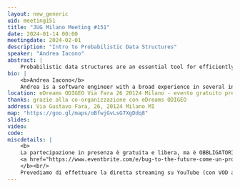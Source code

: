 ```yaml
---
layout: new_generic
uid: meeting151
title: "JUG Milano Meeting #151"
date: 2024-01-14 00:00
meetingdate: 2024-02-01
description: "Intro to Probabilistic Data Structures"
speaker: "Andrea Iacono"
abstract: |
    Probabilistic data structures are an essential tool for efficiently handling large datasets or streaming data. Unlike traditional data structures that provide exact answers, probabilistic data structures provide either approximate answers or random runtimes, in favour of performance and/or memory consumption. In this presentation we're going to deep dive into the most used probabilistic data structures, analyzing their uses-cases, their trade-offs and the code to implement them.
bio: |
    <b>Andrea Iacono</b>
    Andrea is a software engineer with a broad experience in several industries ranging from e-commerce to industrial automation, from public administration to Web TV / music. His interests are in algorithms, data and AI.
location: eDreams ODIGEO Via Fara 26 20124 Milano - evento gratuito previa registrazione OBBLIGATORIA (vedi dettagli)
thanks: grazie alla co-organizzazione con eDreams ODIGEO
address: Via Gustavo Fara, 26, 20124 Milano MI
map: "https://goo.gl/maps/oBfwjGvLsG7XgDdq8"
slides:
video:
code:
miscdetails: |
    <b>
    La partecipazione in presenza è gratuita e libera, ma è OBBLIGATORIA la registrazione su:
    <a href="https://www.eventbrite.com/e/bug-to-the-future-come-un-problema-vecchio-di-due-decenni-continua-a-in-tickets-738324086217?aff=oddtdtcreator">form di registrazione per partecipare a JUG Milano in presenza</a>
    </b><br/>
    Prevediamo di effettuare la diretta streaming su YouTube (con VOD a seguire) dell'evento.
---
```

